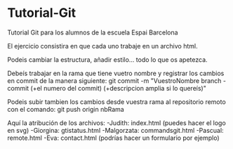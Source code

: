 # Tutorial-Git
Tutorial Git para los alumnos de la escuela Espai Barcelona

El ejercicio consistira en que cada uno trabaje en un archivo html.

Podeis cambiar la estructura, añadir estilo... todo lo que os apetezca.

Debeís trabajar en la rama que tiene vuetro nombre y registrar los cambios en commit
de la manera siguiente:
git commit -m "VuestroNombre branch - commit (+el numero del commit) (+descripcion amplia si lo quereís)" 

Podeis subir tambien los cambios desde vuestra rama al repositorio remoto con el comando:
git push origin nbRama

Aquí la atribución de los archivos:
-Judith: index.html  (puedes hacer el logo en svg)
-Giorgina: gtistatus.html
-Malgorzata: commandsgit.html
-Pascual: remote.html
-Eva: contact.html (podrías hacer un formulario por ejemplo)  